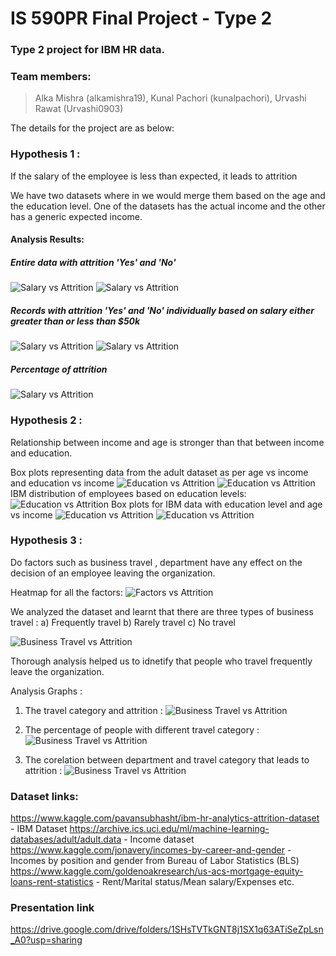# IS 590PR Final Project - Type 2
### Type 2 project for IBM HR data.

### Team members:
> Alka Mishra (alkamishra19),
> Kunal Pachori (kunalpachori),
> Urvashi Rawat (Urvashi0903)

The details for the project are as below: 

### Hypothesis 1 :
If the salary of the employee is less than expected, it leads to attrition

We have two datasets where in we would merge them based on the age and the education level. One of the datasets has the actual income and the other has a generic expected income.

#### Analysis Results:
##### Entire data with attrition 'Yes' and 'No'
![Salary vs Attrition](https://github.com/kunalpachori/final_projects/blob/master/Analysis/Analysis_1.png)
![Salary vs Attrition](https://github.com/kunalpachori/final_projects/blob/master/Analysis/Analysis_1b.png)
##### Records with attrition 'Yes' and 'No' individually based on salary either greater than or less than $50k
![Salary vs Attrition](https://github.com/kunalpachori/final_projects/blob/master/Analysis/Analysis_1aa.png)
![Salary vs Attrition](https://github.com/kunalpachori/final_projects/blob/master/Analysis/Analysis_1bb.png)
##### Percentage of attrition 
![Salary vs Attrition](https://github.com/kunalpachori/final_projects/blob/master/Analysis/Count.png)

### Hypothesis 2 : 
Relationship between income and age is stronger than that between income and education.

Box plots representing data from the adult dataset as per age vs income and education vs income
![Education vs Attrition](https://github.com/kunalpachori/final_projects/blob/master/Analysis/Analysis_2_1.png)
![Education vs Attrition](https://github.com/kunalpachori/final_projects/blob/master/Analysis/Analysis_2_2.png)
IBM distribution of employees based on education levels:
![Education vs Attrition](https://github.com/kunalpachori/final_projects/blob/master/Analysis/Analysis_2_3.png)
Box plots for IBM data with education level and age vs income
![Education vs Attrition](https://github.com/kunalpachori/final_projects/blob/master/Analysis/Analysis_2_4.png)
![Education vs Attrition](https://github.com/kunalpachori/final_projects/blob/master/Analysis/Analysis_2_5.png)

### Hypothesis 3 : 
Do factors such as business travel , department have any effect on the decision of an employee leaving the organization.

Heatmap for all the factors:
![Factors vs Attrition](https://github.com/kunalpachori/final_projects/blob/master/Analysis/Analysis_3.png)

We analyzed the dataset and learnt that there are three types of business travel : 
a) Frequently travel 
b) Rarely travel
c) No travel

![Business Travel vs Attrition](https://github.com/kunalpachori/final_projects/blob/master/Analysis/Analysis%203.4.png)

Thorough analysis helped us to idnetify that people who travel frequently leave the organization. 

Analysis Graphs : 
1. The travel category and attrition : 
![Business Travel vs Attrition](https://github.com/kunalpachori/final_projects/blob/master/Analysis/Analysis3.1.png)

2. The percentage of people with different travel category : 
![Business Travel vs Attrition](https://github.com/kunalpachori/final_projects/blob/master/Analysis/Analysis3.2.png)

3. The corelation between department and travel category that leads to attrition : 
![Business Travel vs Attrition](https://github.com/kunalpachori/final_projects/blob/master/Analysis/Analysis%203.3%20.png)


### Dataset links:

https://www.kaggle.com/pavansubhasht/ibm-hr-analytics-attrition-dataset - IBM Dataset
https://archive.ics.uci.edu/ml/machine-learning-databases/adult/adult.data - Income dataset
https://www.kaggle.com/jonavery/incomes-by-career-and-gender - Incomes by position and gender from Bureau of Labor Statistics (BLS)
https://www.kaggle.com/goldenoakresearch/us-acs-mortgage-equity-loans-rent-statistics - Rent/Marital status/Mean salary/Expenses etc.

### Presentation link 
https://drive.google.com/drive/folders/1SHsTVTkGNT8j1SX1q63ATiSeZpLsn_A0?usp=sharing

